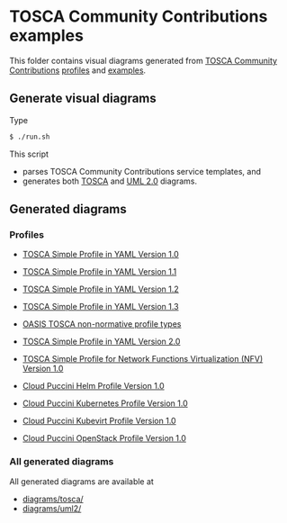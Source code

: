 # TOSCA Community Contributions examples

This folder contains visual diagrams generated from [TOSCA Community Contributions](https://github.com/oasis-open/tosca-community-contributions) [profiles](https://github.com/oasis-open/tosca-community-contributions/tree/master/profiles) and [examples](https://github.com/oasis-open/tosca-community-contributions/tree/master/examples).

## Generate visual diagrams

Type
```sh
$ ./run.sh
```

This script
* parses TOSCA Community Contributions service templates, and
* generates both [TOSCA](diagrams/tosca/) and [UML 2.0](diagrams/uml2/) diagrams.

## Generated diagrams

### Profiles

* [TOSCA Simple Profile in YAML Version 1.0](docs/tosca_simple_yaml_1_0.md)
* [TOSCA Simple Profile in YAML Version 1.1](docs/tosca_simple_yaml_1_1.md)
* [TOSCA Simple Profile in YAML Version 1.2](docs/tosca_simple_yaml_1_2.md)
* [TOSCA Simple Profile in YAML Version 1.3](docs/tosca_simple_yaml_1_3.md)
* [OASIS TOSCA non-normative profile types](docs/non-normative.md)
* [TOSCA Simple Profile in YAML Version 2.0](docs/tosca_2_0.md)
* [TOSCA Simple Profile for Network Functions Virtualization (NFV) Version 1.0](docs/tosca_simple_profile_for_nfv_1_0.md)

* [Cloud Puccini Helm Profile Version 1.0](docs/cloud.puccini_helm_1_0.md)
* [Cloud Puccini Kubernetes Profile Version 1.0](docs/cloud.puccini_kubernetes_1_0.md)
* [Cloud Puccini Kubevirt Profile Version 1.0](docs/cloud.puccini_kubevirt_1_0.md)
* [Cloud Puccini OpenStack Profile Version 1.0](docs/cloud.puccini_openstack_1_0.md)

### All generated diagrams

All generated diagrams are available at
* [diagrams/tosca/](diagrams/tosca/)
* [diagrams/uml2/](diagrams/uml2/)
